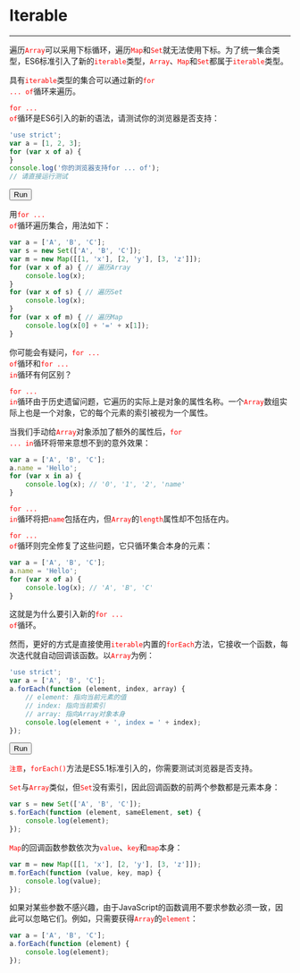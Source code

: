 <link rel="stylesheet" href="../../../static/css/button.css"/>
<link rel="stylesheet" href="../../../static/css/console.css"/>

# Iterable
---

遍历<font color="red"><code>Array</code></font>可以采用下标循环，遍历<font color="red"><code>Map</code></font>和<font color="red"><code>Set</code></font>就无法使用下标。为了统一集合类型，ES6标准引入了新的<font color="red"><code>iterable</code></font>类型，<font color="red"><code>Array</code></font>、<font color="red"><code>Map</code></font>和<font color="red"><code>Set</code></font>都属于<font color="red"><code>iterable</code></font>类型。

具有<font color="red"><code>iterable</code></font>类型的集合可以通过新的<font color="red"><code>for ... of</code></font>循环来遍历。

<font color="red"><code>for ... of</code></font>循环是ES6引入的新的语法，请测试你的浏览器是否支持：

```javascript
'use strict';
var a = [1, 2, 3];
for (var x of a) {
}
console.log('你的浏览器支持for ... of');
// 请直接运行测试
```

<button class="run" onclick="(() => {
    const element = document.getElementById('supportForOf');
    try {
        'use strict';
        var a = [1, 2, 3];
        for (var x of a) {
        }
        console.log('你的浏览器支持for ... of');
        element.classList.remove(['consoleError']);
        element.classList.add('consoleLog');
        element.removeAttribute('hidden');
        element.innerHTML = `<label class='consoleLog'>'你的浏览器支持for ... of'</label>`;
    } catch (e) {
        element.classList.remove(['consoleLog']);
        element.classList.add('consoleError');
        element.removeAttribute('hidden');
        element.innerHTML = `<label class='consoleError'>${e}</label>`;
    }
})();">Run</button>
<p id="supportForOf" hidden></p>

用<font color="red"><code>for ... of</code></font>循环遍历集合，用法如下：

```javascript
var a = ['A', 'B', 'C'];
var s = new Set(['A', 'B', 'C']);
var m = new Map([[1, 'x'], [2, 'y'], [3, 'z']]);
for (var x of a) { // 遍历Array
    console.log(x);
}
for (var x of s) { // 遍历Set
    console.log(x);
}
for (var x of m) { // 遍历Map
    console.log(x[0] + '=' + x[1]);
}
```

你可能会有疑问，<font color="red"><code>for ... of</code></font>循环和<font color="red"><code>for ... in</code></font>循环有何区别？

<font color="red"><code>for ... in</code></font>循环由于历史遗留问题，它遍历的实际上是对象的属性名称。一个<font color="red"><code>Array</code></font>数组实际上也是一个对象，它的每个元素的索引被视为一个属性。

当我们手动给<font color="red"><code>Array</code></font>对象添加了额外的属性后，<font color="red"><code>for ... in</code></font>循环将带来意想不到的意外效果：

```javascript
var a = ['A', 'B', 'C'];
a.name = 'Hello';
for (var x in a) {
    console.log(x); // '0', '1', '2', 'name'
}
```

<font color="red"><code>for ... in</code></font>循环将把<font color="red"><code>name</code></font>包括在内，但<font color="red"><code>Array</code></font>的<font color="red"><code>length</code></font>属性却不包括在内。

<font color="red"><code>for ... of</code></font>循环则完全修复了这些问题，它只循环集合本身的元素：

```javascript
var a = ['A', 'B', 'C'];
a.name = 'Hello';
for (var x of a) {
    console.log(x); // 'A', 'B', 'C'
}
```

这就是为什么要引入新的<font color="red"><code>for ... of</code></font>循环。

然而，更好的方式是直接使用<font color="red"><code>iterable</code></font>内置的<font color="red"><code>forEach</code></font>方法，它接收一个函数，每次迭代就自动回调该函数。以<font color="red"><code>Array</code></font>为例：

```javascript
'use strict';
var a = ['A', 'B', 'C'];
a.forEach(function (element, index, array) {
    // element: 指向当前元素的值
    // index: 指向当前索引
    // array: 指向Array对象本身
    console.log(element + ', index = ' + index);
});
```

<button class="run" onclick="(() => {
    const element = document.getElementById('forEach');
    try {
        'use strict';
        var a = ['A', 'B', 'C'];
        a.forEach(function (element, index, array) {
            // element: 指向当前元素的值
            // index: 指向当前索引
            // array: 指向Array对象本身
            console.log(element + ', index = ' + index);
        });
        element.classList.remove(['consoleError']);
        element.classList.add('consoleLog');
        element.removeAttribute('hidden');
        element.innerHTML = `<label class='consoleLog'>A, index = 0<br>B, index = 1<br>C, index = 2</label>`;
    } catch (e) {
        element.classList.remove(['consoleLog']);
        element.classList.add('consoleError');
        element.removeAttribute('hidden');
        element.innerHTML = `<label class='consoleError'>${e}</label>`;
    }
})();">Run</button>
<p id="forEach" hidden></p>

<font color="red"><code>注意</code></font>，<font color="red"><code>forEach()</code></font>方法是ES5.1标准引入的，你需要测试浏览器是否支持。

<font color="red"><code>Set</code></font>与<font color="red"><code>Array</code></font>类似，但<font color="red"><code>Set</code></font>没有索引，因此回调函数的前两个参数都是元素本身：

```javascript
var s = new Set(['A', 'B', 'C']);
s.forEach(function (element, sameElement, set) {
    console.log(element);
});
```

<font color="red"><code>Map</code></font>的回调函数参数依次为<font color="red"><code>value</code></font>、<font color="red"><code>key</code></font>和<font color="red"><code>map</code></font>本身：

```javascript
var m = new Map([[1, 'x'], [2, 'y'], [3, 'z']]);
m.forEach(function (value, key, map) {
    console.log(value);
});
```

如果对某些参数不感兴趣，由于JavaScript的函数调用不要求参数必须一致，因此可以忽略它们。例如，只需要获得<font color="red"><code>Array</code></font>的<font color="red"><code>element</code></font>：

```javascript
var a = ['A', 'B', 'C'];
a.forEach(function (element) {
    console.log(element);
});
```
